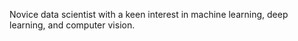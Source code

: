 Novice data scientist with a keen interest in machine learning, deep learning, and computer vision.

<!---
shadfdz/shadfdz is a ✨ special ✨ repository because its `README.md` (this file) appears on your GitHub profile.
You can click the Preview link to take a look at your changes.
--->
